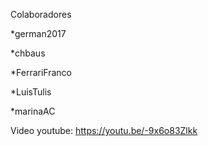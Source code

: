 Colaboradores

*german2017

*chbaus

*FerrariFranco

*LuisTulis

*marinaAC

Video youtube:
https://youtu.be/-9x6o83Zlkk
